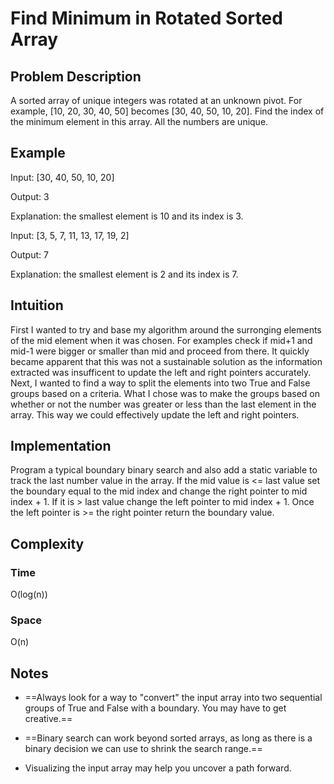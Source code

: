 # Find Minimum in Rotated Sorted Array

## Problem Description

A sorted array of unique integers was rotated at an unknown pivot. For example, [10, 20, 30, 40, 50] becomes [30, 40, 50, 10, 20]. Find the index of the minimum element in this array. All the numbers are unique.

## Example

Input: [30, 40, 50, 10, 20]

Output: 3

Explanation: the smallest element is 10 and its index is 3.

Input: [3, 5, 7, 11, 13, 17, 19, 2]

Output: 7

Explanation: the smallest element is 2 and its index is 7.

## Intuition

First I wanted to try and base my algorithm around the surronging elements of the mid element when it was chosen. For examples check if mid+1 and mid-1 were bigger or smaller than mid and proceed from there. It quickly became apparent that this was not a sustainable solution as the information extracted was insufficent to update the left and right pointers accurately. Next, I wanted to find a way to split the elements into two True and False groups based on a criteria. What I chose was to make the groups based on whether or not the number was greater or less than the last element in the array. This way we could effectively update the left and right pointers.

## Implementation

Program a typical boundary binary search and also add a static variable to track the last number value in the array. If the mid value is <= last value set the boundary equal to the mid index and change the right pointer to mid index + 1. If it is > last value change the left pointer to mid index + 1. Once the left pointer is >= the right pointer return the boundary value.

## Complexity

### Time

O(log(n))

### Space

O(n)

## Notes

- ==Always look for a way to "convert" the input array into two sequential groups of True and False with a boundary. You may have to get creative.==

- ==Binary search can work beyond sorted arrays, as long as there is a binary decision we can use to shrink the search range.==

- Visualizing the input array may help you uncover a path forward.
